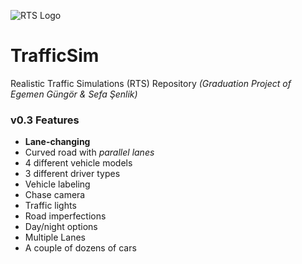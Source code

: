 ![RTS Logo](https://i.ibb.co/nR1318Q/RTSLogo-Web.png "Realistic Traffic Simulation (RTS) Logo")

# TrafficSim
Realistic Traffic Simulations (RTS) Repository _(Graduation Project of Egemen Güngör & Sefa Şenlik)_

### v0.3 Features
- **Lane-changing**
- Curved road with _parallel lanes_
- 4 different vehicle models
- 3 different driver types
- Vehicle labeling
- Chase camera
- Traffic lights
- Road imperfections
- Day/night options
- Multiple Lanes
- A couple of dozens of cars
